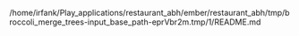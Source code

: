 /home/irfank/Play_applications/restaurant_abh/ember/restaurant_abh/tmp/broccoli_merge_trees-input_base_path-eprVbr2m.tmp/1/README.md
